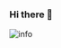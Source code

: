 ### Hi there 👋

![info](https://github-readme-stats.vercel.app/api?username=wiltonicp=true&count_private=true&hide=prs&theme=default_repocard)

<!--
**wiltonicp/wiltonicp** is a ✨ _special_ ✨ repository because its `README.md` (this file) appears on your GitHub profile.

Here are some ideas to get you started:

- 🔭 I’m currently working on ...
- 🌱 I’m currently learning ...
- 👯 I’m looking to collaborate on ...
- 🤔 I’m looking for help with ...
- 💬 Ask me about ...
- 📫 How to reach me: ...
- 😄 Pronouns: ...
- ⚡ Fun fact: ...
-->
